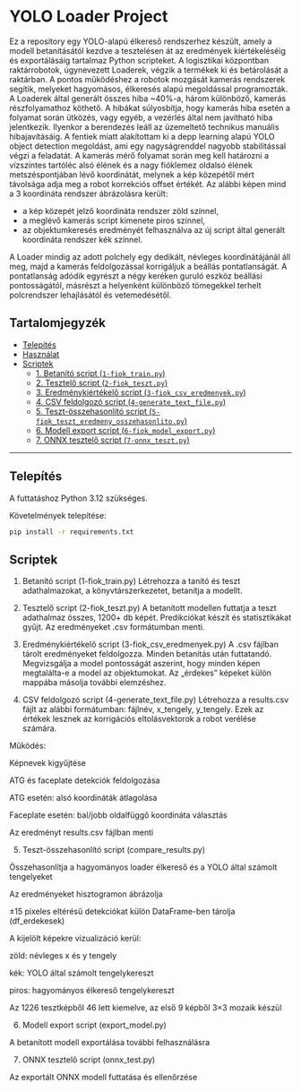 # YOLO Loader Project

  Ez a repository egy YOLO-alapú élkereső rendszerhez készült, amely a modell betanításától kezdve a tesztelésen át az eredmények kiértékeléséig és exportálásáig tartalmaz Python scripteket.
  A logisztikai központban raktárrobotok, úgynevezett Loaderek, végzik a termékek ki és betárolását a raktárban. A pontos működéshez a robotok mozgását kamerás rendszerek segítik, melyeket hagyomásos, élkeresés alapú megoldással programozták. A Loaderek által generált összes hiba ~40%-a, három különböző, kamerás részfolyamathoz köthető. A hibákat súlyosbítja, hogy kamerás hiba esetén a folyamat során ütközés, vagy egyéb, a vezérlés által nem javítható hiba jelentkezik. Ilyenkor a berendezés leáll az üzemeltető technikus manuális hibajavításáig.
  A fentiek miatt alakítottam ki a depp learning alapú YOLO object detection megoldást, ami egy nagyságrenddel nagyobb stabilitással végzi a feladatát.
  A kamerás mérő folyamat során meg kell határozni a vízszintes tartóléc alsó élének és a nagy fióklemez oldalsó élének metszéspontjában lévő koordinátát, melynek a kép közepétől mért távolsága adja meg a robot korrekciós offset értékét.
  Az alábbi képen mind a 3 koordináta rendszer ábrázolásra került:
  - a kép közepét jelző koordináta rendszer zöld színnel,
  - a meglévő kamerás script kimenete piros színnel,
  - az objektumkeresés eredményét felhasználva az új script által generált koordináta rendszer kék színnel.

A Loader mindig az adott polchely egy dedikált, névleges koordinátájánál áll meg, majd a kamerás feldolgozással korrigáljuk a beállás pontatlanságát. A pontatlanság adódik egyrészt a négy keréken guruló eszköz beállási pontosságától, másrészt a helyenként különböző tömegekkel terhelt polcrendszer lehajlásától és vetemedésétől.

## Tartalomjegyzék
- [Telepítés](#telepítés)
- [Használat](#használat)
- [Scriptek](#scriptek)
  - [1. Betanító script (`1-fiok_train.py`)]([#1-betanító-script-trainpy](https://github.com/mecalis/loader_yolo/blob/main/1-fiok_train.py))
  - [2. Tesztelő script (`2-fiok_teszt.py`)](#2-tesztelő-script-testpy)
  - [3. Eredménykiértékelő script (`3-fiok_csv_eredmenyek.py`)](#3-eredménykiértékelő-script-evaluate_resultspy)
  - [4. CSV feldolgozó script (`4-generate_text_file.py`)](#4-csv-feldolgozó-script-process_csvpy)
  - [5. Teszt-összehasonlító script (`5-fiok_teszt_eredmeny_osszehasonlito.py`)](#5-teszt-összehasonlító-script-compare_resultspy)
  - [6. Modell export script (`6-fiok_model_export.py`)](#6-modell-export-script-export_modelpy)
  - [7. ONNX tesztelő script (`7-onnx_teszt.py`)](#7-onnx-tesztelő-script-onnx_testpy)

---

## Telepítés
A futtatáshoz Python 3.12 szükséges.

Követelmények telepítése:
```bash
pip install -r requirements.txt
```

## Scriptek
1. Betanító script (1-fiok_train.py)
Létrehozza a tanító és teszt adathalmazokat, a könyvtárszerkezetet, betanítja a modellt.

2. Tesztelő script (2-fiok_teszt.py)
A betanított modellen futtatja a teszt adathalmaz összes, 1200+ db képét. Predikciókat készít és statisztikákat gyűjt. Az eredményeket .csv formátumban menti.

3. Eredménykiértékelő script (3-fiok_csv_eredmenyek.py)
A .csv fájlban tárolt eredményeket feldolgozza. Minden betanítás után futtatandó. Megvizsgálja a model pontosságát aszerint, hogy minden képen megtalálta-e a model az objektumokat.
Az „érdekes” képeket külön mappába másolja további elemzéshez. 

4. CSV feldolgozó script (4-generate_text_file.py)
Létrehozza a results.csv fájlt az alábbi formátumban: fájlnév, x_tengely, y_tengely. Ezek az értékek lesznek az korrigációs eltolásvektorok a robot verélése számára.


Működés:

Képnevek kigyűjtése

ATG és faceplate detekciók feldolgozása

ATG esetén: alsó koordináták átlagolása

Faceplate esetén: bal/jobb oldalfüggő koordináta választás

Az eredményt results.csv fájlban menti

5. Teszt-összehasonlító script (compare_results.py)

Összehasonlítja a hagyományos loader élkereső és a YOLO által számolt tengelyeket

Az eredményeket hisztogramon ábrázolja

±15 pixeles eltérésű detekciókat külön DataFrame-ben tárolja (df_erdekesek)

A kijelölt képekre vizualizáció kerül:

zöld: névleges x és y tengely

kék: YOLO által számolt tengelykereszt

piros: hagyományos élkereső tengelykereszt

Az 1226 tesztképből 46 lett kiemelve, az első 9 képből 3×3 mozaik készül

6. Modell export script (export_model.py)

A betanított modell exportálása további felhasználásra

7. ONNX tesztelő script (onnx_test.py)

Az exportált ONNX modell futtatása és ellenőrzése

